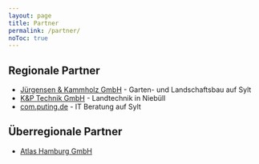 ```yaml
---
layout: page
title: Partner
permalink: /partner/
noToc: true
---
```


<h2>Regionale Partner</h2>

<ul>
  <li><a href="http://www.sylter-gartenbau.de">Jürgensen &amp; Kammholz GmbH</a> - Garten- und Landschaftsbau auf Sylt</li>
  <li><a href="http://kundp-technik.de">K&amp;P Technik GmbH</a> - Landtechnik in Niebüll</li>
  <li><a href="http://com.puting.de">com.puting.de</a> - IT Beratung auf Sylt</li>
</ul>

<h2>Überregionale Partner</h2>

<ul>
  <li><a href="http://hamburg.vdwehl.de">Atlas Hamburg GmbH</a></li>
</ul>
